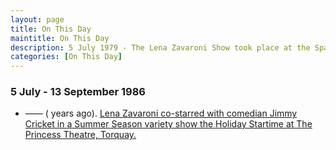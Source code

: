 ```yaml
---
layout: page
title: On This Day
maintitle: On This Day
description: 5 July 1979 - The Lena Zavaroni Show took place at the Spa Theatre, Bridlington. 5 July 1986 - Lena Zavaroni co-starred with comedian Jimmy Cricket in a Summer Season variety show the Holiday Startime at The Princess Theatre, Torquay.
categories: [On This Day]
---
```


### 5 July - 13 September 1986
* —— (<span id="age1"></span> years ago). [Lena Zavaroni co-starred with comedian Jimmy Cricket in a Summer Season variety show the Holiday Startime at The Princess Theatre, Torquay.](/theatre/1986/07/05/holiday-startime.html)

<!-- Script for calculating number of years ago -->
<script>
var dob = '19860705';
var year = Number(dob.substr(0, 4));
var month = Number(dob.substr(4, 2)) - 1;
var day = Number(dob.substr(6, 2));
var today = new Date();
var age1 = today.getFullYear() - year;
if (today.getMonth() < month || (today.getMonth() == month && today.getDate() < day)) {
age1--;
}
document.getElementById("age1").innerHTML=age1;
</script>


